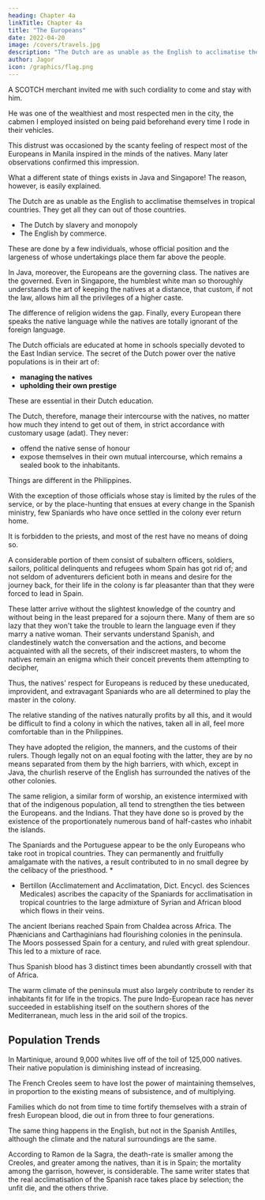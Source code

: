 ```yaml
---
heading: Chapter 4a
linkTitle: Chapter 4a
title: "The Europeans"
date: 2022-04-20
image: /covers/travels.jpg
description: "The Dutch are as unable as the English to acclimatise themselves in tropical countries. They get all they can out of those countries"
author: Jagor
icon: /graphics/flag.png
---
```



<!-- COMPARATIVE POBITION OF EUROPEANS AND NATIVES IN ENGLISH, DUTCH, AND SPANISH COLONIES. -INFLUENCE OF SPANISH COLONIAL POLICY ON THE MANNERS AND CUSTOMS OF THE NATIVES.—THE COMFORTS OF PHILIPPINE LIFE.—COCOAPALM TREES, BAMBOOS. -->

A SCOTCH merchant <!-- to whom I brought a letter of introduction --> invited me with such cordiality to come and stay with him.<!-- , that I found myself unable to refuse. While thus living under the roof and protection of --> 

He was one of the wealthiest and most respected men in the city, the cabmen I employed insisted on being paid beforehand every time I rode in their vehicles. 

This distrust was occasioned by the scanty feeling of respect most of the Europeans in Manila inspired in the minds of the natives. Many later observations confirmed this impression. 

What a different state of things exists in Java and Singapore! The reason, however, is easily explained.

The Dutch are as unable as the English to acclimatise themselves in tropical countries. They get all they can out of those countries. <!--  in which they are only temporary sojourners, the former --> 
- The Dutch by slavery and monopoly
- The English by commerce. 

These are done by a <!-- In both cases, however, the end is accomplished by comparatively --> few individuals, whose official position and the largeness of whose undertakings place them far above the people. 

In Java, moreover, the Europeans are the governing class. The natives are the governed. Even in Singapore, the humblest white man so thoroughly understands the art of keeping the natives at a distance, that custom, if not the law, allows him all the privileges of a higher caste. 

The difference of religion widens the gap. Finally, every European there speaks the native language while the natives are totally ignorant of the foreign language.

The Dutch officials are educated at home in schools specially devoted to the East Indian service.  The secret of the Dutch power over the native populations is in their art of:
- **managing the natives**
- **upholding their own prestige**

These are essential in their Dutch education. 

The Dutch, therefore, manage their intercourse with the natives, no matter how much they intend to get out of them, in strict accordance with customary usage (adat). They never:
- offend the native sense of honour
- expose themselves in their own mutual intercourse, which remains a sealed book to the inhabitants.

Things are different in the Philippines. 

With the exception of those officials whose stay is limited by the rules of the service, or by the place-hunting that ensues at every change in the Spanish ministry, few Spaniards who have once settled in the colony ever return home. 

It is forbidden to the priests, and most of the rest have no means of doing so. 

A considerable portion of them consist of subaltern officers, soldiers, sailors, political delinquents and refugees whom Spain has got rid of; and not seldom of adventurers deficient both in means and desire for the journey back, for their life in the colony is far pleasanter than that they were forced to lead in Spain.

These latter arrive without the slightest knowledge of the country and without being in the least prepared for a sojourn there. Many of them are so lazy that they won't take the trouble to learn the language even if they marry a native woman. Their servants understand Spanish, and clandestinely watch the conversation and the actions, and become acquainted with all the secrets, of their indiscreet masters, to whom the natives remain an enigma which their conceit prevents them attempting to decipher,

Thus, the natives' respect for Europeans is reduced by these uneducated, improvident, and extravagant Spaniards who <!-- , no matter what may have been their position at home,  -->are all determined to play the master in the colony. 

The relative standing of the natives naturally profits by all this, and it would be difficult to find a colony in which the natives, taken all in all, feel more comfortable than in the Philippines. 

They have adopted the religion, the manners, and the customs of their rulers. Though legally not on an equal footing with the latter, they are by no means separated from them by the high barriers, with which, except in Java, the churlish reserve of the English has surrounded the natives of the other colonies.

The same religion, a similar form of worship, an existence intermixed with that of the indigenous population, all tend to strengthen the ties between the Europeans. and the Indians. That they have done so is proved by the existence of the proportionately numerous band of half-castes who inhabit the islands.

The Spaniards and the Portuguese appear to be the only Europeans who take root in tropical countries. They can permanently and fruitfully amalgamate with the natives, a result contributed to in no small degree by the celibacy of the priesthood. *

* Bertillon (Acclimatement and Acclimatation, Dict. Encycl. des Sciences Medicales) ascribes the capacity of the Spaniards for acclimatisation in tropical countries to the large admixture of Syrian and African blood which flows in their veins. 

The ancient Iberians reached Spain from Chaldea across Africa. The Phænicians and Carthaginians had flourishing colonies in the peninsula. The Moors possessed Spain for a century, and ruled with great splendour. This led to a mixture of race. 

Thus Spanish blood has 3 distinct times been abundantly crossell with that of Africa. 

The warm climate of the peninsula must also largely contribute to render its inhabitants fit for life in the tropics. The pure Indo-European race has never succeeded in establishing itself on the southern shores of the Mediterranean, much less in the arid soil of the tropics.


## Population Trends

In Martinique, around 9,000 whites live off of the toil of 125,000 natives. Their native population is diminishing instead of increasing. 

The French Creoles seem to have lost the power of maintaining themselves, in proportion to the existing means of subsistence, and of multiplying.

Families which do not from time to time fortify themselves with a strain of fresh European blood, die out in from three to four generations. 

The same thing happens in the English, but not in the Spanish Antilles, although the climate and the natural surroundings are the same. 

According to Ramon de la Sagra, the death-rate is smaller among the Creoles, and greater among the natives, than it is in Spain; the mortality among the garrison, however, is considerable. The same writer states that the real acclimatisation of the Spanish race takes place by selection; the unfit die, and the others thrive.

